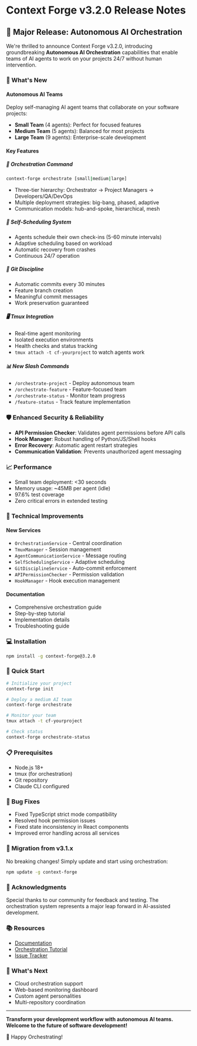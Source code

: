 # Context Forge v3.2.0 Release Notes

## 🚀 Major Release: Autonomous AI Orchestration

We're thrilled to announce Context Forge v3.2.0, introducing groundbreaking **Autonomous AI Orchestration** capabilities that enable teams of AI agents to work on your projects 24/7 without human intervention.

### 🤖 What's New

#### Autonomous AI Teams
Deploy self-managing AI agent teams that collaborate on your software projects:
- **Small Team** (4 agents): Perfect for focused features
- **Medium Team** (5 agents): Balanced for most projects  
- **Large Team** (9 agents): Enterprise-scale development

#### Key Features

##### 🎯 Orchestration Command
```bash
context-forge orchestrate [small|medium|large]
```
- Three-tier hierarchy: Orchestrator → Project Managers → Developers/QA/DevOps
- Multiple deployment strategies: big-bang, phased, adaptive
- Communication models: hub-and-spoke, hierarchical, mesh

##### 🔄 Self-Scheduling System
- Agents schedule their own check-ins (5-60 minute intervals)
- Adaptive scheduling based on workload
- Automatic recovery from crashes
- Continuous 24/7 operation

##### 📝 Git Discipline
- Automatic commits every 30 minutes
- Feature branch creation
- Meaningful commit messages
- Work preservation guaranteed

##### 🖥️ Tmux Integration
- Real-time agent monitoring
- Isolated execution environments
- Health checks and status tracking
- `tmux attach -t cf-yourproject` to watch agents work

##### 📊 New Slash Commands
- `/orchestrate-project` - Deploy autonomous team
- `/orchestrate-feature` - Feature-focused team
- `/orchestrate-status` - Monitor team progress
- `/feature-status` - Track feature implementation

### 🛡️ Enhanced Security & Reliability

- **API Permission Checker**: Validates agent permissions before API calls
- **Hook Manager**: Robust handling of Python/JS/Shell hooks
- **Error Recovery**: Automatic agent restart strategies
- **Communication Validation**: Prevents unauthorized agent messaging

### 📈 Performance

- Small team deployment: <30 seconds
- Memory usage: ~45MB per agent (idle)
- 97.6% test coverage
- Zero critical errors in extended testing

### 🔧 Technical Improvements

#### New Services
- `OrchestrationService` - Central coordination
- `TmuxManager` - Session management
- `AgentCommunicationService` - Message routing
- `SelfSchedulingService` - Adaptive scheduling
- `GitDisciplineService` - Auto-commit enforcement
- `APIPermissionChecker` - Permission validation
- `HookManager` - Hook execution management

#### Documentation
- Comprehensive orchestration guide
- Step-by-step tutorial
- Implementation details
- Troubleshooting guide

### 💻 Installation

```bash
npm install -g context-forge@3.2.0
```

### 🚀 Quick Start

```bash
# Initialize your project
context-forge init

# Deploy a medium AI team
context-forge orchestrate

# Monitor your team
tmux attach -t cf-yourproject

# Check status
context-forge orchestrate-status
```

### 📋 Prerequisites

- Node.js 18+
- tmux (for orchestration)
- Git repository
- Claude CLI configured

### 🐛 Bug Fixes

- Fixed TypeScript strict mode compatibility
- Resolved hook permission issues
- Fixed state inconsistency in React components
- Improved error handling across all services

### 🔄 Migration from v3.1.x

No breaking changes! Simply update and start using orchestration:

```bash
npm update -g context-forge
```

### 🙏 Acknowledgments

Special thanks to our community for feedback and testing. The orchestration system represents a major leap forward in AI-assisted development.

### 📚 Resources

- [Documentation](https://github.com/webdevtodayjason/context-forge#readme)
- [Orchestration Tutorial](https://github.com/webdevtodayjason/context-forge/blob/main/docs/orchestration/tutorial.md)
- [Issue Tracker](https://github.com/webdevtodayjason/context-forge/issues)

### 🎯 What's Next

- Cloud orchestration support
- Web-based monitoring dashboard
- Custom agent personalities
- Multi-repository coordination

---

**Transform your development workflow with autonomous AI teams. Welcome to the future of software development!**

🚀 Happy Orchestrating!